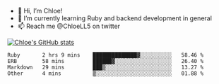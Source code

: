 - 💞️  Hi, I’m Chloe!
- 🌱  I’m currently learning Ruby and backend development in general
- 📫  Reach me @ChloeLL5 on twitter

[![Chloe's GitHub stats](https://github-readme-stats.vercel.app/api?username=chloell5&count_private=true&theme=cobalt&show_icons=true)](https://github.com/anuraghazra/github-readme-stats)

<!--START_SECTION:waka-->
```text
Ruby       2 hrs 9 mins    ██████████████▓░░░░░░░░░░   58.46 % 
ERB        58 mins         ██████▓░░░░░░░░░░░░░░░░░░   26.40 % 
Markdown   29 mins         ███▒░░░░░░░░░░░░░░░░░░░░░   13.27 % 
Other      4 mins          ▒░░░░░░░░░░░░░░░░░░░░░░░░   01.88 % 
```
<!--END_SECTION:waka-->
